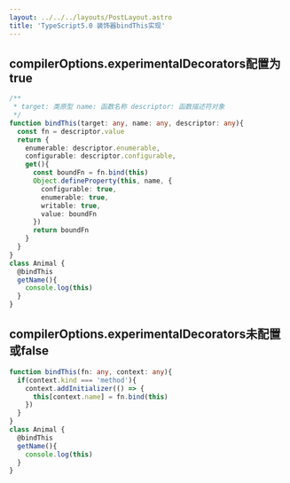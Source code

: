 ```yaml
---
layout: ../../../layouts/PostLayout.astro
title: 'TypeScript5.0 装饰器bindThis实现'
---
```


## compilerOptions.experimentalDecorators配置为true

```typescript
/**
 * target: 类原型 name: 函数名称 descriptor: 函数描述符对象
 */
function bindThis(target: any, name: any, descriptor: any){
  const fn = descriptor.value
  return {
    enumerable: descriptor.enumerable,
    configurable: descriptor.configurable,
    get(){
      const boundFn = fn.bind(this)
      Object.defineProperty(this, name, {
        configurable: true,
        enumerable: true,
        writable: true,
        value: boundFn
      })
      return boundFn
    }
  }
}
class Animal {
  @bindThis
  getName(){
    console.log(this)
  }
}
```

## compilerOptions.experimentalDecorators未配置或false

```typescript
function bindThis(fn: any, context: any){
  if(context.kind === 'method'){
    context.addInitializer(() => {
      this[context.name] = fn.bind(this)
    })
  }
}
class Animal {
  @bindThis
  getName(){
    console.log(this)
  }
}
```